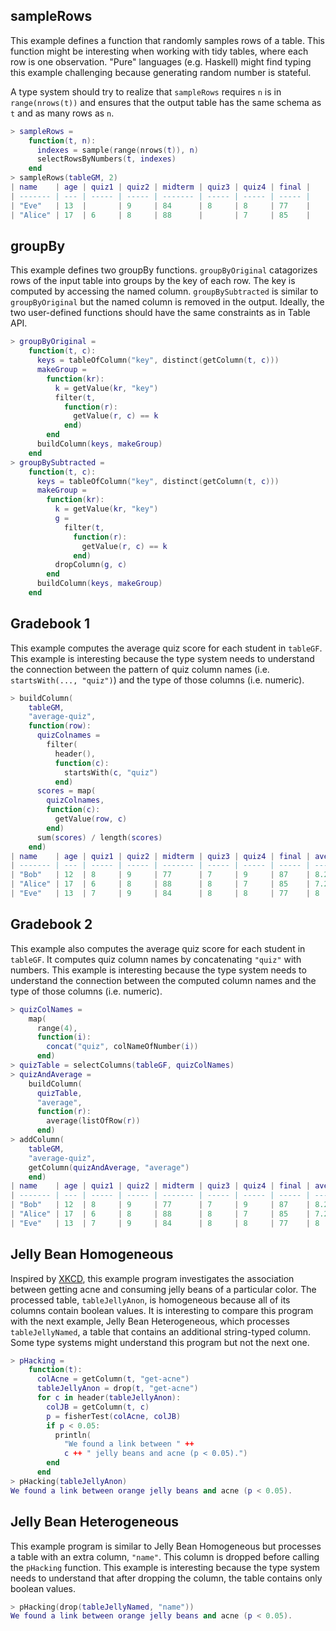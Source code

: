 ## sampleRows

This example defines a function that randomly samples rows of a table. This function might be interesting when working with tidy tables, where each row is one observation. "Pure" languages (e.g. Haskell) might find typing this example challenging because generating random number is stateful.

A type system should try to realize that `sampleRows` requires `n` is in `range(nrows(t))` and ensures that the output table has the same schema as `t` and as many rows as `n`.

```lua
> sampleRows =
    function(t, n):
      indexes = sample(range(nrows(t)), n)
      selectRowsByNumbers(t, indexes)
    end
> sampleRows(tableGM, 2)
| name    | age | quiz1 | quiz2 | midterm | quiz3 | quiz4 | final |
| ------- | --- | ----- | ----- | ------- | ----- | ----- | ----- |
| "Eve"   | 13  |       | 9     | 84      | 8     | 8     | 77    |
| "Alice" | 17  | 6     | 8     | 88      |       | 7     | 85    |
```

## groupBy

This example defines two groupBy functions. `groupByOriginal` catagorizes rows of the input table into groups by the key of each row. The key is computed by accessing the named column. `groupBySubtracted` is similar to `groupByOriginal` but the named column is removed in the output. Ideally, the two user-defined functions should have the same constraints as in Table API.

```lua
> groupByOriginal =
    function(t, c):
      keys = tableOfColumn("key", distinct(getColumn(t, c)))
      makeGroup =
        function(kr):
          k = getValue(kr, "key")
          filter(t,
            function(r):
              getValue(r, c) == k
            end)
        end
      buildColumn(keys, makeGroup)
    end
> groupBySubtracted =
    function(t, c):
      keys = tableOfColumn("key", distinct(getColumn(t, c)))
      makeGroup =
        function(kr):
          k = getValue(kr, "key")
          g =
            filter(t,
              function(r):
                getValue(r, c) == k
              end)
          dropColumn(g, c)
        end
      buildColumn(keys, makeGroup)
    end
```

## Gradebook 1

This example computes the average quiz score for each student in `tableGF`. This example is interesting because the type system needs to understand the connection between the pattern of quiz column names (i.e. `startsWith(..., "quiz")`) and the type of those columns (i.e. numeric).

```lua
> buildColumn(
    tableGM,
    "average-quiz",
    function(row):
      quizColnames = 
        filter(
          header(),
          function(c):
            startsWith(c, "quiz")
          end)
      scores = map(
        quizColnames,
        function(c):
          getValue(row, c)
        end)
      sum(scores) / length(scores)
    end)
| name    | age | quiz1 | quiz2 | midterm | quiz3 | quiz4 | final | average-quiz |
| ------- | --- | ----- | ----- | ------- | ----- | ----- | ----- | ------------ |
| "Bob"   | 12  | 8     | 9     | 77      | 7     | 9     | 87    | 8.25         |
| "Alice" | 17  | 6     | 8     | 88      | 8     | 7     | 85    | 7.25         |
| "Eve"   | 13  | 7     | 9     | 84      | 8     | 8     | 77    | 8            |
```

## Gradebook 2

This example also computes the average quiz score for each student in `tableGF`. It computes quiz column names by concatenating `"quiz"` with numbers. This example is interesting because the type system needs to understand the connection between the computed column names and the type of those columns (i.e. numeric).

```lua
> quizColNames = 
    map(
      range(4),
      function(i):
        concat("quiz", colNameOfNumber(i))
      end)
> quizTable = selectColumns(tableGF, quizColNames)
> quizAndAverage =
    buildColumn(
      quizTable,
      "average",
      function(r):
        average(listOfRow(r))
      end)
> addColumn(
    tableGM,
    "average-quiz",
    getColumn(quizAndAverage, "average")
    end)
| name    | age | quiz1 | quiz2 | midterm | quiz3 | quiz4 | final | average-quiz |
| ------- | --- | ----- | ----- | ------- | ----- | ----- | ----- | ------------ |
| "Bob"   | 12  | 8     | 9     | 77      | 7     | 9     | 87    | 8.25         |
| "Alice" | 17  | 6     | 8     | 88      | 8     | 7     | 85    | 7.25         |
| "Eve"   | 13  | 7     | 9     | 84      | 8     | 8     | 77    | 8            |
```


## Jelly Bean Homogeneous

Inspired by [XKCD](https://xkcd.com/882/), this example program investigates the association between getting acne and consuming jelly beans of a particular color. The processed table, `tableJellyAnon`, is homogeneous because all of its columns contain boolean values. It is interesting to compare this program with the next example, Jelly Bean Heterogeneous, which processes `tableJellyNamed`, a table that contains an additional string-typed column. Some type systems might understand this program but not the next one.

```lua
> pHacking =
    function(t):
      colAcne = getColumn(t, "get-acne")
      tableJellyAnon = drop(t, "get-acne")
      for c in header(tableJellyAnon):
        colJB = getColumn(t, c)
        p = fisherTest(colAcne, colJB)
        if p < 0.05:
          println(
            "We found a link between " ++ 
            c ++ " jelly beans and acne (p < 0.05).")
        end
      end
> pHacking(tableJellyAnon)
We found a link between orange jelly beans and acne (p < 0.05).
```

## Jelly Bean Heterogeneous

This example program is similar to Jelly Bean Homogeneous but processes a table with an extra column, `"name"`. This column is dropped before calling the `pHacking` function. This example is interesting because the type system needs to understand that after dropping the column, the table contains only boolean values.

```lua
> pHacking(drop(tableJellyNamed, "name"))
We found a link between orange jelly beans and acne (p < 0.05).
```
